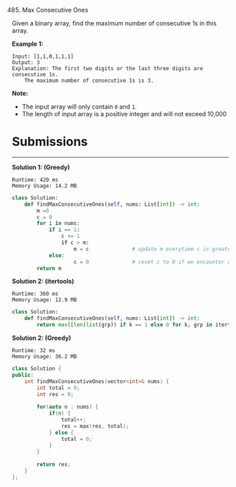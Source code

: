 485. Max Consecutive Ones

Given a binary array, find the maximum number of consecutive 1s in this array.

**Example 1:**
```
Input: [1,1,0,1,1,1]
Output: 3
Explanation: The first two digits or the last three digits are consecutive 1s.
    The maximum number of consecutive 1s is 3.
```
**Note:**

* The input array will only contain `0` and `1`.
* The length of input array is a positive integer and will not exceed 10,000

# Submissions
---
**Solution 1: (Greedy)**
```
Runtime: 420 ms
Memory Usage: 14.2 MB
```
```python
class Solution:
    def findMaxConsecutiveOnes(self, nums: List[int]) -> int:
        m =0
        c = 0
        for i in nums:
            if i == 1:
                c += 1
                if c > m:
                    m = c              # update m everytime c is greater
            else:
                    c = 0              # reset c to 0 if we encounter a "0" in the list
        return m
```

**Solution 2: (itertools)**
```
Runtime: 360 ms
Memory Usage: 12.9 MB
```
```python
class Solution:
    def findMaxConsecutiveOnes(self, nums: List[int]) -> int:
        return max([len(list(grp)) if k == 1 else 0 for k, grp in itertools.groupby(nums)])
```

**Solution 2: (Greedy)**
```
Runtime: 32 ms
Memory Usage: 36.2 MB
```
```c++
class Solution {
public:
    int findMaxConsecutiveOnes(vector<int>& nums) {
        int total = 0;
        int res = 0;
        
        for(auto n : nums) {
            if(n) {
                total++;
                res = max(res, total);
            } else {
                total = 0;
            }
        }
        
        return res;
    }
};
```
